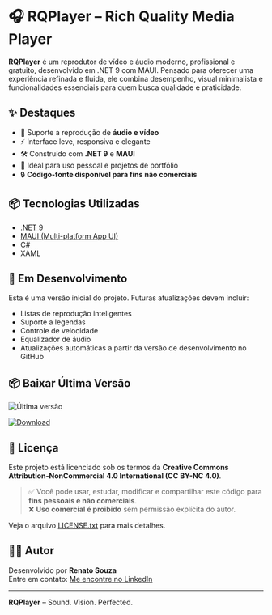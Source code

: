 ﻿# 🎧 RQPlayer – Rich Quality Media Player

**RQPlayer** é um reprodutor de vídeo e áudio moderno, profissional e gratuito, desenvolvido em .NET 9 com MAUI. Pensado para oferecer uma experiência refinada e fluida, ele combina desempenho, visual minimalista e funcionalidades essenciais para quem busca qualidade e praticidade.

## ✨ Destaques

- 🎵 Suporte a reprodução de **áudio e vídeo**
- ⚡ Interface leve, responsiva e elegante
- 🛠️ Construído com **.NET 9** e **MAUI**
- 💼 Ideal para uso pessoal e projetos de portfólio
- 🔒 **Código-fonte disponível para fins não comerciais**

## 📦 Tecnologias Utilizadas

- [.NET 9](https://dotnet.microsoft.com/)
- [MAUI (Multi-platform App UI)](https://learn.microsoft.com/en-us/dotnet/maui/what-is-maui)
- C#
- XAML

## 🚧 Em Desenvolvimento

Esta é uma versão inicial do projeto. Futuras atualizações devem incluir:

- Listas de reprodução inteligentes
- Suporte a legendas
- Controle de velocidade
- Equalizador de áudio
- Atualizações automáticas a partir da versão de desenvolvimento no GitHub

## 📦 Baixar Última Versão

![Última versão](https://img.shields.io/github/v/tag/RenatoSSouza/RQPlayer?label=Vers%C3%A3o&style=flat-square)

[![Download](https://img.shields.io/badge/⬇️_Download_RQPlayer-blue?style=for-the-badge)](https://github.com/RenatoSSouza/RQPlayer/releases/latest/download/RQPlayer.msix)


## 🔐 Licença

Este projeto está licenciado sob os termos da **Creative Commons Attribution-NonCommercial 4.0 International (CC BY-NC 4.0)**.

> ✅ Você pode usar, estudar, modificar e compartilhar este código para **fins pessoais e não comerciais**.  
> ❌ **Uso comercial é proibido** sem permissão explícita do autor.

Veja o arquivo [LICENSE.txt](./LICENSE) para mais detalhes.


## 🙋‍♂️ Autor

Desenvolvido por **Renato Souza**  
Entre em contato: [Me encontre no LinkedIn](https://www.linkedin.com/in/ressouza/)

---

**RQPlayer** – Sound. Vision. Perfected.